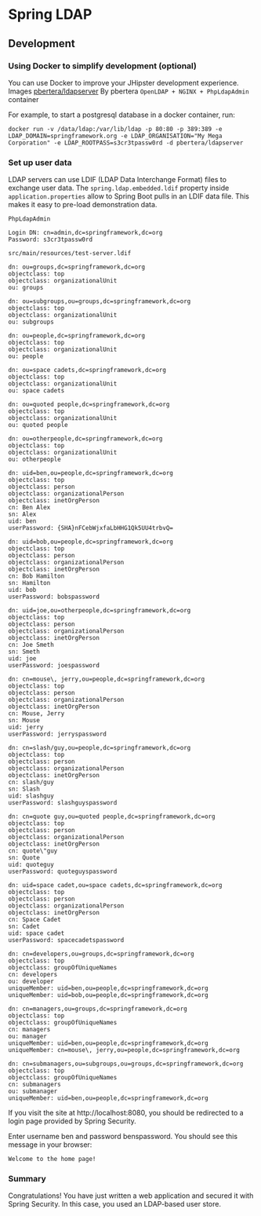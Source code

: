 # Spring LDAP

## Development

### Using Docker to simplify development (optional)

You can use Docker to improve your JHipster development experience. Images [pbertera/ldapserver](https://hub.docker.com/r/pbertera/ldapserver) By pbertera `OpenLDAP + NGINX + PhpLdapAdmin` container 

For example, to start a postgresql database in a docker container, run:

    docker run -v /data/ldap:/var/lib/ldap -p 80:80 -p 389:389 -e LDAP_DOMAIN=springframework.org -e LDAP_ORGANISATION="My Mega Corporation" -e LDAP_ROOTPASS=s3cr3tpassw0rd -d pbertera/ldapserver

### Set up user data

LDAP servers can use LDIF (LDAP Data Interchange Format) files to exchange user data. The `spring.ldap.embedded.ldif` property inside `application.properties` allow to Spring Boot pulls in an LDIF data file. This makes it easy to pre-load demonstration data.

`PhpLdapAdmin`

    Login DN: cn=admin,dc=springframework,dc=org
    Password: s3cr3tpassw0rd

`src/main/resources/test-server.ldif`
    
    dn: ou=groups,dc=springframework,dc=org
    objectclass: top
    objectclass: organizationalUnit
    ou: groups

    dn: ou=subgroups,ou=groups,dc=springframework,dc=org
    objectclass: top
    objectclass: organizationalUnit
    ou: subgroups

    dn: ou=people,dc=springframework,dc=org
    objectclass: top
    objectclass: organizationalUnit
    ou: people

    dn: ou=space cadets,dc=springframework,dc=org
    objectclass: top
    objectclass: organizationalUnit
    ou: space cadets

    dn: ou=quoted people,dc=springframework,dc=org
    objectclass: top
    objectclass: organizationalUnit
    ou: quoted people

    dn: ou=otherpeople,dc=springframework,dc=org
    objectclass: top
    objectclass: organizationalUnit
    ou: otherpeople

    dn: uid=ben,ou=people,dc=springframework,dc=org
    objectclass: top
    objectclass: person
    objectclass: organizationalPerson
    objectclass: inetOrgPerson
    cn: Ben Alex
    sn: Alex
    uid: ben
    userPassword: {SHA}nFCebWjxfaLbHHG1Qk5UU4trbvQ=

    dn: uid=bob,ou=people,dc=springframework,dc=org
    objectclass: top
    objectclass: person
    objectclass: organizationalPerson
    objectclass: inetOrgPerson
    cn: Bob Hamilton
    sn: Hamilton
    uid: bob
    userPassword: bobspassword

    dn: uid=joe,ou=otherpeople,dc=springframework,dc=org
    objectclass: top
    objectclass: person
    objectclass: organizationalPerson
    objectclass: inetOrgPerson
    cn: Joe Smeth
    sn: Smeth
    uid: joe
    userPassword: joespassword

    dn: cn=mouse\, jerry,ou=people,dc=springframework,dc=org
    objectclass: top
    objectclass: person
    objectclass: organizationalPerson
    objectclass: inetOrgPerson
    cn: Mouse, Jerry
    sn: Mouse
    uid: jerry
    userPassword: jerryspassword

    dn: cn=slash/guy,ou=people,dc=springframework,dc=org
    objectclass: top
    objectclass: person
    objectclass: organizationalPerson
    objectclass: inetOrgPerson
    cn: slash/guy
    sn: Slash
    uid: slashguy
    userPassword: slashguyspassword

    dn: cn=quote guy,ou=quoted people,dc=springframework,dc=org
    objectclass: top
    objectclass: person
    objectclass: organizationalPerson
    objectclass: inetOrgPerson
    cn: quote\"guy
    sn: Quote
    uid: quoteguy
    userPassword: quoteguyspassword

    dn: uid=space cadet,ou=space cadets,dc=springframework,dc=org
    objectclass: top
    objectclass: person
    objectclass: organizationalPerson
    objectclass: inetOrgPerson
    cn: Space Cadet
    sn: Cadet
    uid: space cadet
    userPassword: spacecadetspassword

    dn: cn=developers,ou=groups,dc=springframework,dc=org
    objectclass: top
    objectclass: groupOfUniqueNames
    cn: developers
    ou: developer
    uniqueMember: uid=ben,ou=people,dc=springframework,dc=org
    uniqueMember: uid=bob,ou=people,dc=springframework,dc=org

    dn: cn=managers,ou=groups,dc=springframework,dc=org
    objectclass: top
    objectclass: groupOfUniqueNames
    cn: managers
    ou: manager
    uniqueMember: uid=ben,ou=people,dc=springframework,dc=org
    uniqueMember: cn=mouse\, jerry,ou=people,dc=springframework,dc=org

    dn: cn=submanagers,ou=subgroups,ou=groups,dc=springframework,dc=org
    objectclass: top
    objectclass: groupOfUniqueNames
    cn: submanagers
    ou: submanager
    uniqueMember: uid=ben,ou=people,dc=springframework,dc=org
    
If you visit the site at http://localhost:8080, you should be redirected to a login page provided by Spring Security.

Enter username ben and password benspassword. You should see this message in your browser:

    Welcome to the home page!
    
### Summary
Congratulations! You have just written a web application and secured it with Spring Security. In this case, you used an LDAP-based user store.
